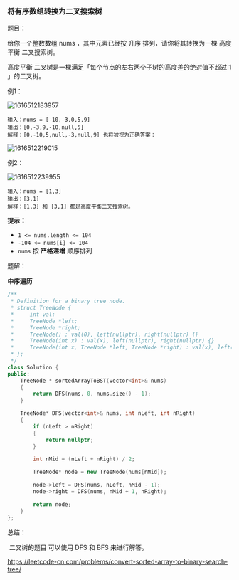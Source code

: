 ### 将有序数组转换为二叉搜索树

题目：

给你一个整数数组 nums ，其中元素已经按 升序 排列，请你将其转换为一棵 高度平衡 二叉搜索树。

高度平衡 二叉树是一棵满足「每个节点的左右两个子树的高度差的绝对值不超过 1 」的二叉树。



例1：

![1616512183957](../../../../../../Typora-images/1616512183957.png)

```
输入：nums = [-10,-3,0,5,9]
输出：[0,-3,9,-10,null,5]
解释：[0,-10,5,null,-3,null,9] 也将被视为正确答案：
```

![1616512219015](../../../../../../Typora-images/1616512219015.png)



例2：

![1616512239955](../../../../../../Typora-images/1616512239955.png)

```
输入：nums = [1,3]
输出：[3,1]
解释：[1,3] 和 [3,1] 都是高度平衡二叉搜索树。
```



**提示：**

- `1 <= nums.length <= 104`
- `-104 <= nums[i] <= 104`
- `nums` 按 **严格递增** 顺序排列



题解：

**中序遍历**

```c++
/**
 * Definition for a binary tree node.
 * struct TreeNode {
 *     int val;
 *     TreeNode *left;
 *     TreeNode *right;
 *     TreeNode() : val(0), left(nullptr), right(nullptr) {}
 *     TreeNode(int x) : val(x), left(nullptr), right(nullptr) {}
 *     TreeNode(int x, TreeNode *left, TreeNode *right) : val(x), left(left), right(right) {}
 * };
 */
class Solution {
public:
    TreeNode * sortedArrayToBST(vector<int>& nums) 
	{
		return DFS(nums, 0, nums.size() - 1);
	}

	TreeNode* DFS(vector<int>& nums, int nLeft, int nRight)
	{
		if (nLeft > nRight)
		{
			return nullptr;
		}

		int nMid = (nLeft + nRight) / 2;

		TreeNode* node = new TreeNode(nums[nMid]);

		node->left = DFS(nums, nLeft, nMid - 1);
		node->right = DFS(nums, nMid + 1, nRight);

		return node;
	}
};
```



总结：

​	二叉树的题目 可以使用 DFS 和 BFS 来进行解答。



https://leetcode-cn.com/problems/convert-sorted-array-to-binary-search-tree/